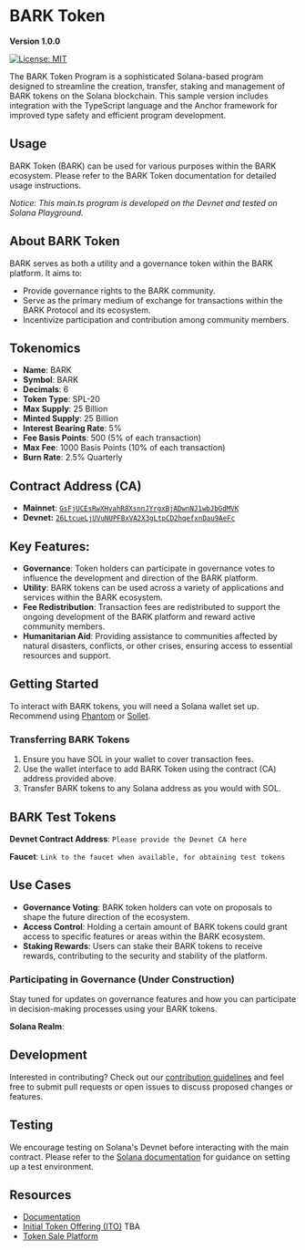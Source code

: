# BARK Token
**Version 1.0.0**

[![License: MIT](https://img.shields.io/badge/License-MIT-blue.svg)](https://opensource.org/licenses/MIT)

The BARK Token Program is a sophisticated Solana-based program designed to streamline the creation, transfer, staking and management of BARK tokens on the Solana blockchain. This sample version includes integration with the TypeScript language and the Anchor framework for improved type safety and efficient program development.

## Usage
BARK Token (BARK) can be used for various purposes within the BARK ecosystem. Please refer to the BARK Token documentation for detailed usage instructions.

*Notice: This main.ts program is developed on the Devnet and tested on Solana Playground.*

## About BARK Token

BARK serves as both a utility and a governance token within the BARK platform. It aims to:

- Provide governance rights to the BARK community.
- Serve as the primary medium of exchange for transactions within the BARK Protocol and its ecosystem.
- Incentivize participation and contribution among community members.

## Tokenomics

- **Name**: BARK
- **Symbol**: BARK
- **Decimals**: 6
- **Token Type**: SPL-20
- **Max Supply**: 25 Billion
- **Minted Supply**: 25 Billion
- **Interest Bearing Rate**: 5%
- **Fee Basis Points**: 500 (5% of each transaction)
- **Max Fee**: 1000 Basis Points (10% of each transaction)
- **Burn Rate**: 2.5% Quarterly

## Contract Address (CA)

- **Mainnet**: [`GsFjUCEsRwXHyahR8XsnnJYrgxBjADwnNJ1wbJbGdMVK`](https://explorer.solana.com/address/GsFjUCEsRwXHyahR8XsnnJYrgxBjADwnNJ1wbJbGdMVK)
- **Devnet:**  [`26LtcueLjUVuNUPFBxVA2X3gLtpCD2hqefxnDau9AeFc`](https://explorer.solana.com/address/26LtcueLjUVuNUPFBxVA2X3gLtpCD2hqefxnDau9AeFc/transfers?cluster=devnet)

## Key Features:

- **Governance**: Token holders can participate in governance votes to influence the development and direction of the BARK platform.
- **Utility**: BARK tokens can be used across a variety of applications and services within the BARK ecosystem.
- **Fee Redistribution**: Transaction fees are redistributed to support the ongoing development of the BARK platform and reward active community members.
- **Humanitarian Aid**: Providing assistance to communities affected by natural disasters, conflicts, or other crises, ensuring access to essential resources and support.

## Getting Started

To interact with BARK tokens, you will need a Solana wallet set up. Recommend using [Phantom](https://phantom.app/) or [Sollet](https://www.sollet.io/).

### Transferring BARK Tokens

1. Ensure you have SOL in your wallet to cover transaction fees.
2. Use the wallet interface to add BARK Token using the contract (CA) address provided above.
3. Transfer BARK tokens to any Solana address as you would with SOL.

## BARK Test Tokens

**Devnet Contract Address**: `Please provide the Devnet CA here`

**Faucet**: `Link to the faucet when available, for obtaining test tokens`

## Use Cases

- **Governance Voting**: BARK token holders can vote on proposals to shape the future direction of the ecosystem.
- **Access Control**: Holding a certain amount of BARK tokens could grant access to specific features or areas within the BARK ecosystem.
- **Staking Rewards**: Users can stake their BARK tokens to receive rewards, contributing to the security and stability of the platform.

### Participating in Governance (Under Construction)

Stay tuned for updates on governance features and how you can participate in decision-making processes using your BARK tokens.

**Solana Realm**:

## Development

Interested in contributing? Check out our [contribution guidelines](CONTRIBUTING.md) and feel free to submit pull requests or open issues to discuss proposed changes or features.

## Testing

We encourage testing on Solana's Devnet before interacting with the main contract. Please refer to the [Solana documentation](https://docs.solana.com/) for guidance on setting up a test environment.

## Resources

- [Documentation](https://github.com/bark-token/barkpaper_v1.0)
- [Initial Token Offering (ITO)]() TBA
- [Token Sale Platform]()

